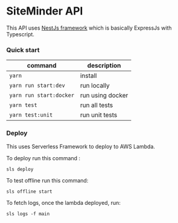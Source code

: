 # SiteMinder API
This API uses [NestJs framework](https://nestjs.com/) which is basically ExpressJs with Typescript. 


### Quick start 

| command | description |
| ---                   | ---               |
| `yarn`                |  install          |
| `yarn run start:dev`  | run locally       |
| `yarn run start:docker`  | run using docker       |
| `yarn test`           | run all tests     |
| `yarn test:unit`      | run unit tests    |




### Deploy 
This uses Serverless Framework to deploy to AWS Lambda.

To deploy run this command :

```
sls deploy
```

To test offline run this command:

```
sls offline start
```

To fetch logs, once the lambda deployed, run:

```
sls logs -f main
```

